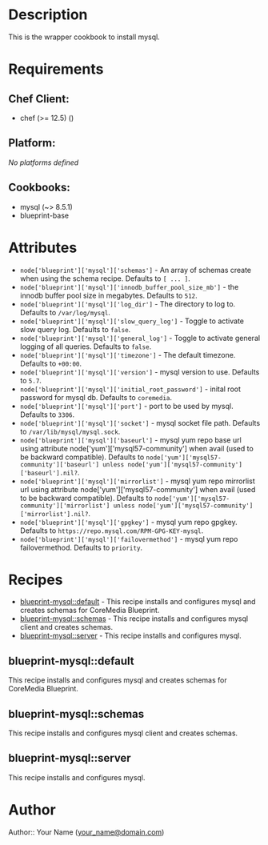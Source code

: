 # Description

This is the wrapper cookbook to install mysql.


# Requirements


## Chef Client:

* chef (>= 12.5) ()

## Platform:

*No platforms defined*

## Cookbooks:

* mysql (~> 8.5.1)
* blueprint-base

# Attributes

* `node['blueprint']['mysql']['schemas']` - An array of schemas create when using the schema recipe. Defaults to `[ ... ]`.
* `node['blueprint']['mysql']['innodb_buffer_pool_size_mb']` - the innodb buffer pool size in megabytes. Defaults to `512`.
* `node['blueprint']['mysql']['log_dir']` - The directory to log to. Defaults to `/var/log/mysql`.
* `node['blueprint']['mysql']['slow_query_log']` - Toggle to activate slow query log. Defaults to `false`.
* `node['blueprint']['mysql']['general_log']` - Toggle to activate general logging of all queries. Defaults to `false`.
* `node['blueprint']['mysql']['timezone']` - The default timezone. Defaults to `+00:00`.
* `node['blueprint']['mysql']['version']` - mysql version to use. Defaults to `5.7`.
* `node['blueprint']['mysql']['initial_root_password']` - inital root password for mysql db. Defaults to `coremedia`.
* `node['blueprint']['mysql']['port']` - port to be used by mysql. Defaults to `3306`.
* `node['blueprint']['mysql']['socket']` - mysql socket file path. Defaults to `/var/lib/mysql/mysql.sock`.
* `node['blueprint']['mysql']['baseurl']` - mysql yum repo base url using attribute node['yum']['mysql57-community'] when avail (used to be backward compatible). Defaults to `node['yum']['mysql57-community']['baseurl'] unless node['yum']['mysql57-community']['baseurl'].nil?`.
* `node['blueprint']['mysql']['mirrorlist']` - mysql yum repo mirrorlist url using attribute node['yum']['mysql57-community'] when avail (used to be backward compatible). Defaults to `node['yum']['mysql57-community']['mirrorlist'] unless node['yum']['mysql57-community']['mirrorlist'].nil?`.
* `node['blueprint']['mysql']['gpgkey']` - mysql yum repo gpgkey. Defaults to `https://repo.mysql.com/RPM-GPG-KEY-mysql`.
* `node['blueprint']['mysql']['failovermethod']` - mysql yum repo failovermethod. Defaults to `priority`.

# Recipes

* [blueprint-mysql::default](#blueprint-mysqldefault) - This recipe installs and configures mysql and creates schemas for CoreMedia Blueprint.
* [blueprint-mysql::schemas](#blueprint-mysqlschemas) - This recipe installs and configures mysql client and creates schemas.
* [blueprint-mysql::server](#blueprint-mysqlserver) - This recipe installs and configures mysql.

## blueprint-mysql::default

This recipe installs and configures mysql and creates schemas for CoreMedia Blueprint.

## blueprint-mysql::schemas

This recipe installs and configures mysql client and creates schemas.

## blueprint-mysql::server

This recipe installs and configures mysql.

# Author

Author:: Your Name (<your_name@domain.com>)
